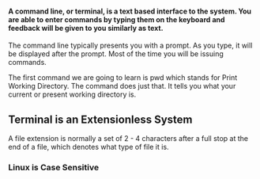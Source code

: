 #### A command line, or terminal, is a text based interface to the system. You are able to enter commands by typing them on the keyboard and feedback will be given to you similarly as text.

The command line typically presents you with a prompt. As you type, it will be displayed after the prompt. Most of the time you will be issuing commands.

The first command we are going to learn is pwd which stands for Print Working Directory. The command does just that. It tells you what your current or present working directory is.

 ## Terminal is an Extensionless System

 A file extension is normally a set of 2 - 4 characters after a full stop at the end of a file, which denotes what type of file it is.

 ### Linux is Case Sensitive